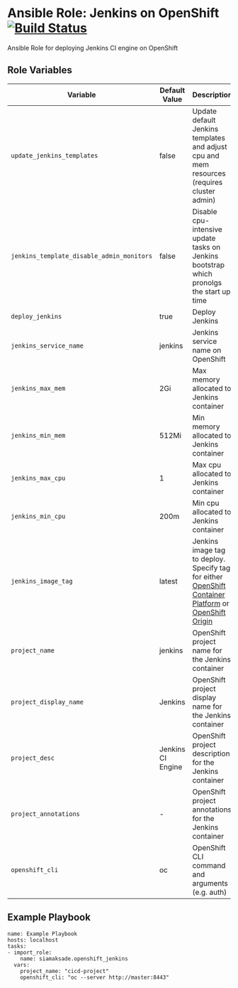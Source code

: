 Ansible Role: Jenkins on OpenShift
[![Build Status](https://travis-ci.org/siamaksade/ansible-openshift-jenkins.svg?branch=master)](https://travis-ci.org/siamaksade/ansible-openshift-jenkins)
=========

Ansible Role for deploying Jenkins CI engine on OpenShift


Role Variables
------------

|Variable                    | Default Value     | Description   |
|----------------------------|-------------------|---------------|
|`update_jenkins_templates`  | false             | Update default Jenkins templates and adjust cpu and mem resources (requires cluster admin) |
|`jenkins_template_disable_admin_monitors` | false | Disable cpu-intensive update tasks on Jenkins bootstrap which pronolgs the start up time |
|`deploy_jenkins`            | true              | Deploy Jenkins |
|`jenkins_service_name`      | jenkins           | Jenkins service name on OpenShift  |
|`jenkins_max_mem`           | 2Gi               | Max memory allocated to Jenkins container |
|`jenkins_min_mem`           | 512Mi             | Min memory allocated to Jenkins container |
|`jenkins_max_cpu`           | 1                 | Max cpu allocated to Jenkins container |
|`jenkins_min_cpu`           | 200m              | Min cpu allocated to Jenkins container |
|`jenkins_image_tag`         | latest            | Jenkins image tag to deploy. Specify tag for either [OpenShift Container Platform](https://access.redhat.com/containers/?tab=tags#/registry.access.redhat.com/openshift3/jenkins-2-rhel7) or [OpenShift Origin](https://hub.docker.com/r/openshift/jenkins-2-centos7/tags/)|
|`project_name`              | jenkins           | OpenShift project name for the Jenkins container  |
|`project_display_name`      | Jenkins           | OpenShift project display name for the Jenkins container  |
|`project_desc`              | Jenkins CI Engine | OpenShift project description for the Jenkins container |
|`project_annotations`       | -                 | OpenShift project annotations for the Jenkins container |
|`openshift_cli`             | oc                | OpenShift CLI command and arguments (e.g. auth)       | 


Example Playbook
------------

```
name: Example Playbook
hosts: localhost
tasks:
- import_role:
    name: siamaksade.openshift_jenkins
  vars:
    project_name: "cicd-project"
    openshift_cli: "oc --server http://master:8443"
```